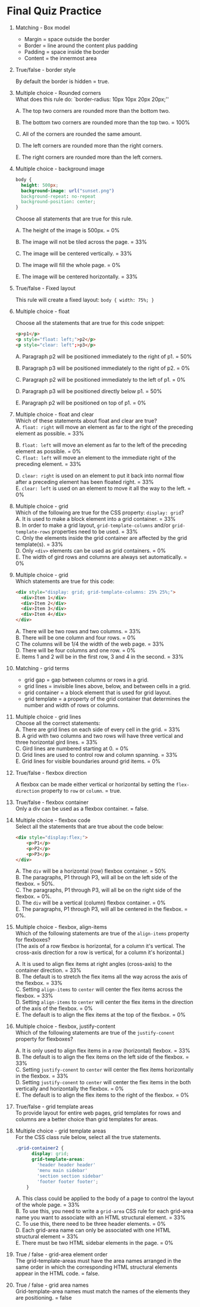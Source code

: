 # Final Quiz Practice

1. Matching - Box model

   - Margin = space outside the border
   - Border = line around the content plus padding
   - Padding = space inside the border
   - Content = the innermost area

2. True/false - border style

   By default the border is hidden = true.

3. Multiple choice - Rounded corners  
   What does this rule do: `border-radius: 10px 10px 20px 20px;''

   A. The top two corners are rounded more than the bottom two.

   B. The bottom two corners are rounded more than the top two. = 100%

   C. All of the corners are rounded the same amount.

   D. The left corners are rounded more than the right corners.

   E. The right corners are rounded more than the left corners.

4. Multiple choice - background image  
   ```css
   body {
     height: 500px;
     background-image: url("sunset.png") 
     background-repeat: no-repeat
     background-position: center;
   }
   ```

   Choose all statements that are true for this rule.

   A. The height of the image is 500px. = 0%

   B. The image will not be tiled across the page. = 33%

   C. The image will be centered vertically. = 33%

   D. The image will fill the whole page. = 0%

   E. The image will be centered horizontally. = 33%

5. True/false - Fixed layout  

   This rule will create a fixed layout: `body { width: 75%; }`

6. Multiple choice - float

   Choose all the statements that are true for this code snippet:

   ```html
   <p>p1</p>
   <p style="float: left;">p2</p>
   <p style="clear: left";>p3</p>
   ```

   A. Paragraph p2 will be positioned immediately to the right of p1. = 50%

   B. Paragraph p3 will be positioned immediately to the right of p2. = 0%

   C. Paragraph p2 will be positioned immediately to the left of p1. = 0%

   D. Paragraph p3 will be positioned directly below p1. = 50%

   E. Paragraph p2 will be positioned on top of p1. = 0%

7. Multiple choice - float and clear  
   Which of these statements about float and clear are true?  
   A. `float: right` will move an element as far to the right of the preceding element as possible. = 33% 

   B.  `float: left` will move an element as far to the left of the preceding element as possible. = 0%  
   C. `float: left` will move an element to the immediate right of the preceding element.  = 33%

   D. `clear: right` is used on an element to put it back into normal flow after a preceding element has been floated right. = 33%  
   E. `clear: left` is used on an element to move it all the way to the left. = 0%  

8. Multiple choice - grid  
   Which of the following are true for the CSS property: `display: grid`?  
   A. It is used to make a block element into a grid container. = 33%  
   B. In order to make a grid layout, `grid-template-columns` and/or `grid-template-rows` properties need to be used. = 33%  
   C. Only the elements inside the grid container are affected by the grid template(s). = 33%  
   D. Only `<div>` elements can be used as grid containers. = 0%  
   E. The width of gird rows and columns are always set automatically.  = 0%  

9. Multiple choice - grid  
   Which statements are true for this code:  

   ```html
   <div style="display: grid; grid-template-columns: 25% 25%;">
     <div>Item 1</div>
     <div>Item 2</div>
     <div>Item 3</div>  
     <div>Item 4</div> 
   </div>
   ```

   A. There will be two rows and two columns. = 33%  
   B. There will be one column and four rows. = 0%  
   C The columns will be 1/4 the width of the web page. = 33%  
   D. There will be four columns and one row. = 0%  
   E. Items 1 and 2 will be in the first row, 3 and 4 in the second. = 33%  

10. Matching - grid terms  
    - grid gap = gap between columns or rows in a grid.
    - grid lines = invisible lines above, below, and between cells in a grid.
    - grid container = a block element that is used for grid layout.
    - grid template = a property of the grid container that determines the number and width of rows or columns.

11. Multiple choice - grid lines  
    Choose all the correct statements:  
    A. There are grid lines on each side of every cell in the grid. = 33%  
    B. A grid with two columns and two rows will have three vertical and three horizontal gird lines. = 33%  
    C. Gird lines are numbered starting at 0. = 0%  
    D. Grid lines are used to control row and column spanning. = 33%  
    E. Grid lines for visible boundaries around grid items. = 0%  

12. True/false - flexbox direction
  

    A flexbox can be made either vertical or horizontal by setting the `flex-direction` property to `row` or `column`.  = true.

13. True/false - flexbox container  
    Only a div can be used as a flexbox container.  = false.

14. Multiple choice - flexbox code  
    Select all the statements that are true about the code below:  

    ```html
    <div style="display:flex;">
    	<p>P1</p>
    	<p>P2</p>
    	<p>P3</p>
    </div>
    ```

    A. The `div` will be a horizontal (row) flexbox container. = 50%  
    B. The paragraphs, P1 through P3, will all be on the left side of the flexbox. = 50%.  
    C. The paragraphs, P1 through P3, will all be on the right side of the flexbox. = 0%.  
    D. The `div` will be a vertical (column) flexbox container. = 0%  
    E.  The paragraphs, P1 through P3, will all be centered in the flexbox. = 0%.

15. Multiple choice - flexbox, align-items  
    Which of the following statements are true of the `align-items` property for flexboxes?   
    (The axis of a row flexbox is horizontal, for a column it's vertical. The cross-axis direction for a row is vertical, for a column it's horizontal.)

    A. It is used to align flex items at right angles (cross-axis) to the container direction.  = 33%  
    B. The default is to stretch the flex items all the way across the axis of the  flexbox.  = 33%  
    C. Setting `align-items` to `center` will center the flex items across the flexbox.  = 33%  
    D. Setting `align-items` to `center` will center the flex items in the direction of the axis of the flexbox.  = 0%  
    E. The default is to align the flex items at the top of the flexbox. = 0%

16. Multiple choice - flexbox, justify-content  
    Which of the following statements are true of the `justify-conent` property for flexboxes?   

    A. It is only used to align flex items in a row (horizontal) flexbox.  = 33%  
    B. The default is to align the flex items on the left side of the  flexbox.  = 33%  
    C. Setting `justify-conent` to `center` will center the flex items horizontally in the flexbox.  = 33%  
    D. Setting `justify-conent` to `center` will center the flex items in the both vertically and horizontally the flexbox.  = 0%  
    E. The default is to align the flex items to the right of the flexbox. = 0%

17. True/false - grid template areas  
    To provide layout for entire web pages, grid templates for rows and columns are a better choice than grid templates for areas.

18. Multiple choice - grid template areas  
    For the CSS class rule below, select all the true statements.  

    ```css
    .grid-container2 {
          display: grid;
          grid-template-areas:
            'header header header'
            'menu main sidebar'
            'section section sidebar'
            'footer footer footer';
        }
    ```

    A. This class could be applied to the body of a page to control the layout of the whole page. = 33%  
    B. To use this, you need to write a  `grid-area` CSS rule for each grid-area name you want to associate with an HTML structural element. = 33%  
    C. To use this, there need to be three header elements. = 0%  
    D. Each grid-area name can only be associated with one HTML structural element  = 33%  
    E. There must be two HTML sidebar elements in the page. = 0%  

19. True / false - grid-area element order  
    The grid-template-areas must have the area names arranged in the same order in which the corresponding HTML structural elements appear in the HTML code.  = false.  
20. True / false - grid area names  
    Grid-template-area names must match the names of the elements they are positioning.  = false 



